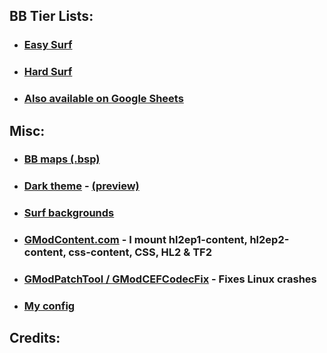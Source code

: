 ## BB Tier Lists:
- ### [Easy Surf](https://sod-ers.github.io/GMod-Resources/PDF/Easy-Surf-Tier-List.pdf)
- ### [Hard Surf](https://sod-ers.github.io/GMod-Resources/PDF/Hard-Surf-Tier-List.pdf)
- ### [Also available on Google Sheets](https://drive.google.com/file/d/1tmvFmxGDCZ9fppvFutYpdc-mJwU7Ul3_/view?usp=sharing)

## Misc:
- ### [BB maps (.bsp)](https://drive.google.com/drive/folders/1YmX4WmWzpnxPBlwhT1N2Yj8wBGX1MLf5?usp=sharing)
- ### [Dark theme](https://github.com/Sod-ers/GMod-Resources/tree/main/Dark-Theme) - [(preview)](https://sod-ers.github.io/GMod-Resources/Dark-Theme/dark-theme-preview.png)
- ### [Surf backgrounds](https://drive.google.com/drive/folders/1-xucNF6qe4gJGGJodlN9l7CLn6LIHHK5?usp=sharing)
- ### [GModContent.com](https://gmodcontent.com/) - I mount hl2ep1-content, hl2ep2-content, css-content, CSS, HL2 & TF2
- ### [GModPatchTool / GModCEFCodecFix](https://github.com/solsticegamestudios/GModCEFCodecFix) - Fixes Linux crashes
- ### [My config](https://sod-ers.github.io/GMod-Resources/CFG/BB-SURF.cfg)

## Credits:
